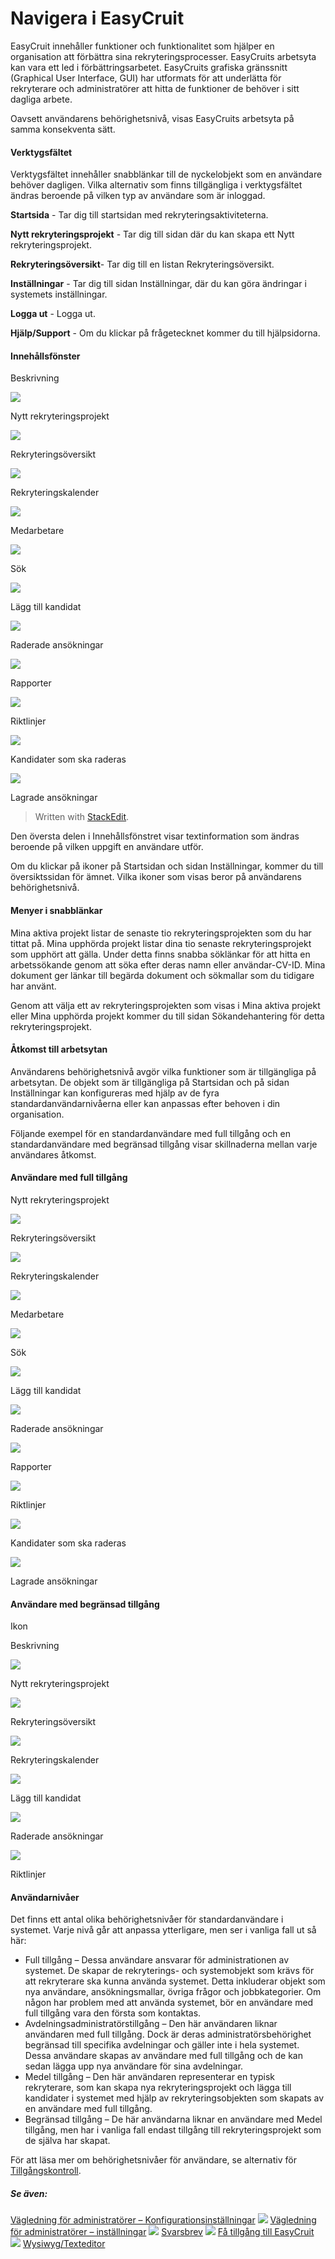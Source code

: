 # Navigera i EasyCruit

EasyCruit innehåller funktioner och funktionalitet som hjälper en organisation att förbättra sina rekryteringsprocesser. EasyCruits arbetsyta kan vara ett led i förbättringsarbetet. EasyCruits grafiska gränssnitt (Graphical User Interface, GUI) har utformats för att underlätta för rekryterare och administratörer att hitta de funktioner de behöver i sitt dagliga arbete.

Oavsett användarens behörighetsnivå, visas EasyCruits arbetsyta på samma konsekventa sätt.

#### Verktygsfältet

Verktygsfältet innehåller snabblänkar till de nyckelobjekt som en användare behöver dagligen. Vilka alternativ som finns tillgängliga i verktygsfältet ändras beroende på vilken typ av användare som är inloggad.

**Startsida** - Tar dig till startsidan med rekryteringsaktiviteterna.

**Nytt rekryteringsprojekt** - Tar dig till sidan där du kan skapa ett  Nytt rekryteringsprojekt.

**Rekryteringsöversikt**- Tar dig till en listan  Rekryteringsöversikt.

**Inställningar** - Tar dig till sidan Inställningar, där du kan göra ändringar i systemets inställningar.

**Logga ut** - Logga ut.

**Hjälp/Support** - Om du klickar på frågetecknet kommer du till hjälpsidorna.

#### Innehållsfönster

Beskrivning

![](../Resources/Images/new_vacancy.jpg)

Nytt rekryteringsprojekt

![](../Resources/Images/vacancy_list.jpg)

Rekryteringsöversikt

![](../Resources/Images/recruitment_calendar.jpg)

Rekryteringskalender

![](../Resources/Images/employees.jpg)

Medarbetare

![](../Resources/Images/search.jpg)

Sök

![](../Resources/Images/add_candidate.jpg)

Lägg till kandidat

![](../Resources/Images/deleted_applications.jpg)

Raderade ansökningar

![](../Resources/Images/reports.jpg)

Rapporter

![](../Resources/Images/guidelines.jpg)

Riktlinjer

![](../Resources/Images/candidates_to_be_deleted.jpg)

Kandidater som ska raderas

![](../Resources/Images/stored_applications.jpg)

Lagrade ansökningar
> Written with [StackEdit](https://stackedit.io/).

Den översta delen i  Innehållsfönstret  visar textinformation som ändras beroende på vilken uppgift en användare utför.

Om du klickar på ikoner på  Startsidan  och sidan  Inställningar, kommer du till översiktssidan för ämnet. Vilka ikoner som visas beror på användarens behörighetsnivå.

#### Menyer i snabblänkar

Mina aktiva projekt  listar de senaste tio rekryteringsprojekten som du har tittat på.  Mina upphörda projekt  listar dina tio senaste rekryteringsprojekt som upphört att gälla. Under detta finns snabba söklänkar för att hitta en arbetssökande genom att söka efter deras namn eller användar-CV-ID.  Mina dokument  ger länkar till begärda dokument och sökmallar som du tidigare har använt.

Genom att välja ett av rekryteringsprojekten som visas i  Mina aktiva projekt  eller  Mina upphörda projekt  kommer du till sidan  Sökandehantering  för detta rekryteringsprojekt.

#### Åtkomst till arbetsytan

Användarens behörighetsnivå avgör vilka funktioner som är tillgängliga på arbetsytan. De objekt som är tillgängliga på  Startsidan  och på sidan  Inställningar  kan konfigureras med hjälp av de fyra standardanvändarnivåerna eller kan anpassas efter behoven i din organisation.

Följande exempel för en standardanvändare med full tillgång och en standardanvändare med begränsad tillgång visar skillnaderna mellan varje användares åtkomst.

#### Användare med full tillgång

Nytt rekryteringsprojekt

![](../Resources/Images/vacancy_list.jpg)

Rekryteringsöversikt

![](../Resources/Images/recruitment_calendar.jpg)

Rekryteringskalender

![](../Resources/Images/employees.jpg)

Medarbetare

![](../Resources/Images/search.jpg)

Sök

![](../Resources/Images/add_candidate.jpg)

Lägg till kandidat

![](../Resources/Images/deleted_applications.jpg)

Raderade ansökningar

![](../Resources/Images/reports.jpg)

Rapporter

![](../Resources/Images/guidelines.jpg)

Riktlinjer

![](../Resources/Images/candidates_to_be_deleted.jpg)

Kandidater som ska raderas

![](../Resources/Images/stored_applications.jpg)

Lagrade ansökningar

#### Användare med begränsad tillgång

Ikon

Beskrivning

![](../Resources/Images/new_vacancy.jpg)

Nytt rekryteringsprojekt

![](../Resources/Images/vacancy_list.jpg)

Rekryteringsöversikt

![](../Resources/Images/recruitment_calendar.jpg)

Rekryteringskalender

![](../Resources/Images/add_candidate.jpg)

Lägg till kandidat

![](../Resources/Images/deleted_applications.jpg)

Raderade ansökningar

![](../Resources/Images/guidelines.jpg)

Riktlinjer

#### Användarnivåer

Det finns ett antal olika behörighetsnivåer för standardanvändare i systemet. Varje nivå går att anpassa ytterligare, men ser i vanliga fall ut så här:

-   Full tillgång  – Dessa användare ansvarar för administrationen av systemet. De skapar de rekryterings- och systemobjekt som krävs för att rekryterare ska kunna använda systemet. Detta inkluderar objekt som nya användare, ansökningsmallar, övriga frågor och jobbkategorier. Om någon har problem med att använda systemet, bör en användare med full tillgång vara den första som kontaktas.
-   Avdelningsadministratörstillgång  – Den här användaren liknar användaren med full tillgång. Dock är deras administratörsbehörighet begränsad till specifika avdelningar och gäller inte i hela systemet. Dessa användare skapas av användare med full tillgång och de kan sedan lägga upp nya användare för sina avdelningar.
-   Medel tillgång  – Den här användaren representerar en typisk rekryterare, som kan skapa nya rekryteringsprojekt och lägga till kandidater i systemet med hjälp av rekryteringsobjekten som skapats av en användare med full tillgång.
-   Begränsad tillgång  – De här användarna liknar en användare med Medel tillgång, men har i vanliga fall endast tillgång till rekryteringsprojekt som de själva har skapat.

För att läsa mer om behörighetsnivåer för användare, se alternativ för  [Tillgångskontroll](access_control_options.htm).

##### Se även:
[Vägledning för administratörer – Konfigurationsinställningar](guide_for_administrators_configuration_settings.htm)
![](../Resources/Images/icon-document-link.png)  [Vägledning för administratörer – inställningar](guide_for_administrators_settings.htm)
![](../Resources/Images/icon-document-link.png)  [Svarsbrev](response_emails.htm)
![](../Resources/Images/icon-document-link.png)  [Få tillgång till EasyCruit](accessing_easycruit.htm)
![](../Resources/Images/icon-document-link.png)  [Wysiwyg/Texteditor](wysiwyg_text_editor.htm)
<!--stackedit_data:
eyJkaXNjdXNzaW9ucyI6eyJ3WHRobk5DcGd6ZDZoelVaIjp7In
N0YXJ0Ijo0OTQsImVuZCI6NTA4LCJ0ZXh0IjoiIVtDbG9zZWRd
KC4uL1NraW5zL0RlZmF1bHQvU3R5bGVzaGVldHMvSW1hZ2VzL3
RyYW5zcGFyZW50LmdpZilWZXJrdHlnc2bDpGx0ZXQifSwiZXp5
NVIxejFtVnZzSnlPdiI6eyJzdGFydCI6MTE4NSwiZW5kIjoxMj
AxLCJ0ZXh0IjoiIVtDbG9zZWRdKC4uL1NraW5zL0RlZmF1bHQv
U3R5bGVzaGVldHMvSW1hZ2VzL3RyYW5zcGFyZW50LmdpZilDbG
9zZWRJbm5laMOlbGxzZsO24oCmIn0sIjNOaDJ0UVlZVHNWWGNV
MnMiOnsic3RhcnQiOjEyNTgsImVuZCI6MTI4MiwidGV4dCI6Ik
55dHQgcmVrcnl0ZXJpbmdzcHJvamVrdCJ9fSwiY29tbWVudHMi
OnsiNHBoVUxzNjJHMGxoWUtjMSI6eyJkaXNjdXNzaW9uSWQiOi
J3WHRobk5DcGd6ZDZoelVaIiwic3ViIjoiZ2g6OTM1MTY4NDEi
LCJ0ZXh0IjoiIVtDbG9zZWRdKC4uL1NraW5zL0RlZmF1bHQvU3
R5bGVzaGVldHMvSW1hZ2VzL3RyYW5zcGFyZW50LmdpZilWZXJr
dHlnc2bDpGx0ZXQiLCJjcmVhdGVkIjoxNjM2MTAyMzA3NjkwfS
wiSFZCMUpZOG9xYkZ6S3dRViI6eyJkaXNjdXNzaW9uSWQiOiJl
enk1UjF6MW1WdnNKeU92Iiwic3ViIjoiZ2g6OTM1MTY4NDEiLC
J0ZXh0IjoiIVtDbG9zZWRdKC4uL1NraW5zL0RlZmF1bHQvU3R5
bGVzaGVldHMvSW1hZ2VzL3RyYW5zcGFyZW50LmdpZilDbG9zZW
RJbm5laMOlbGxzZsO2bnN0ZXIiLCJjcmVhdGVkIjoxNjM2MTAy
NDExMzI4fSwiSFYxRGZVSHFoVldrdW5nQiI6eyJkaXNjdXNzaW
9uSWQiOiIzTmgydFFZWVRzVlhjVTJzIiwic3ViIjoiZ2g6OTM1
MTY4NDEiLCJ0ZXh0IjoiIVtdKC4uL1Jlc291cmNlcy9JbWFnZX
MvcmVjcnVpdG1lbnRfY2FsZW5kYXIuanBnKSIsImNyZWF0ZWQi
OjE2MzYxMDI1MzYzNjV9fSwiaGlzdG9yeSI6Wy0xOTY1ODgxMT
AwXX0=
-->
